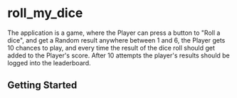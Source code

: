 # roll_my_dice

The application is a game, where the Player can press a button to "Roll a dice", and get a Random result anywhere between 1 and 6, the Player gets 10 chances to play, and every time the result of the dice roll should get added to the Player's score. After 10 attempts the player's results should be logged into the leaderboard.

## Getting Started


